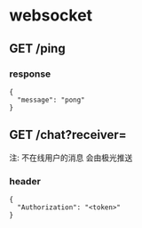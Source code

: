 # websocket

## GET /ping
### response
```
{
  "message": "pong"
}
```

## GET /chat?receiver=<id>
注: 不在线用户的消息 会由极光推送
### header
```
{
  "Authorization": "<token>"
}
```
